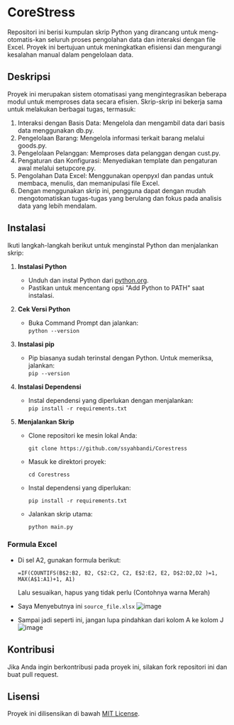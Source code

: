 # CoreStress  
 
Repositori ini berisi kumpulan skrip Python yang dirancang untuk meng-otomatis-kan seluruh proses pengolahan data dan interaksi dengan file Excel. Proyek ini bertujuan untuk meningkatkan efisiensi dan mengurangi kesalahan manual dalam pengelolaan data.

## Deskripsi

Proyek ini merupakan sistem otomatisasi yang mengintegrasikan beberapa modul untuk memproses data secara efisien. Skrip-skrip ini bekerja sama untuk melakukan berbagai tugas, termasuk:

1. Interaksi dengan Basis Data: Mengelola dan mengambil data dari basis data menggunakan db.py.
2. Pengelolaan Barang: Mengelola informasi terkait barang melalui goods.py.
3. Pengelolaan Pelanggan: Memproses data pelanggan dengan cust.py.
4. Pengaturan dan Konfigurasi: Menyediakan template dan pengaturan awal melalui setupcore.py.
5. Pengolahan Data Excel: Menggunakan openpyxl dan pandas untuk membaca, menulis, dan memanipulasi file Excel.
6. Dengan menggunakan skrip ini, pengguna dapat dengan mudah mengotomatiskan tugas-tugas yang berulang dan fokus pada analisis data yang lebih mendalam.
  
## Instalasi  
Ikuti langkah-langkah berikut untuk menginstal Python dan menjalankan skrip:  
  
1. **Instalasi Python**  
   - Unduh dan instal Python dari [python.org](https://www.python.org/downloads/).  
   - Pastikan untuk mencentang opsi "Add Python to PATH" saat instalasi.  
  
2. **Cek Versi Python**  
   - Buka Command Prompt dan jalankan:  
     ```python --version```
     
3. **Instalasi pip**  
   - Pip biasanya sudah terinstal dengan Python. Untuk memeriksa, jalankan:  
     ```pip --version```
     
4. **Instalasi Dependensi**  
   - Instal dependensi yang diperlukan dengan menjalankan:  
     ```pip install -r requirements.txt```

5. **Menjalankan Skrip**  
   - Clone repositori ke mesin lokal Anda:
     
     ```git clone https://github.com/ssyahbandi/Corestress```

   - Masuk ke direktori proyek:
     
     ```cd Corestress```

   - Instal dependensi yang diperlukan:
     
     ```pip install -r requirements.txt```

   - Jalankan skrip utama:

      ```python main.py```

### Formula Excel  
- Di sel A2, gunakan formula berikut: 

   ```=IF(COUNTIFS(B$2:B2, B2, C$2:C2, C2, E$2:E2, E2, D$2:D2,D2 )=1, MAX(A$1:A1)+1, A1)```

  Lalu sesuaikan, hapus yang tidak perlu (Contohnya warna Merah)

- Saya Menyebutnya ini ```source_file.xlsx```
    ![image](https://github.com/user-attachments/assets/e36af949-60ea-4fed-9aa4-4ff856c6d2a1)

- Sampai jadi seperti ini, jangan lupa pindahkan dari kolom A ke kolom J
    ![image](https://github.com/user-attachments/assets/28b99137-0f28-42b8-b419-6be4bc55737e)
  
## Kontribusi  
Jika Anda ingin berkontribusi pada proyek ini, silakan fork repositori ini dan buat pull request.  
  
## Lisensi  
Proyek ini dilisensikan di bawah [MIT License](LICENSE).  
